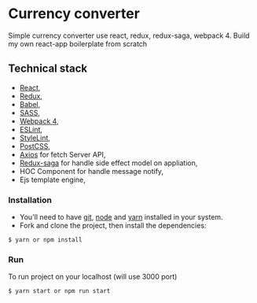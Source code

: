 # Currency converter

Simple currency converter use react, redux, redux-saga, webpack 4.
Build my own react-app boilerplate from scratch

## Technical stack

* [React](https://facebook.github.io/react/),
* [Redux](http://redux.js.org/),
* [Babel](https://babeljs.io/),
* [SASS](http://sass-lang.com/),
* [Webpack 4](http://webpack.github.io/),
* [ESLint](http://eslint.org/),
* [StyleLint](http://stylelint.io/user-guide/configuration/),
* [PostCSS](https://github.com/postcss/postcss),
* [Axios](https://github.com/axios/axios) for fetch Server API,
* [Redux-saga](https://github.com/redux-saga/redux-saga) for handle side effect model on appliation,
* HOC Component for handle message notify,
* Ejs template engine,


### Installation

* You'll need to have [git](https://git-scm.com/), [node](https://nodejs.org/en/) and [yarn](https://yarnpkg.com/) installed in your system.
* Fork and clone the project, then install the dependencies:

```
$ yarn or npm install
```

### Run

To run project on your localhost (will use 3000 port)

```
$ yarn start or npm run start
```
